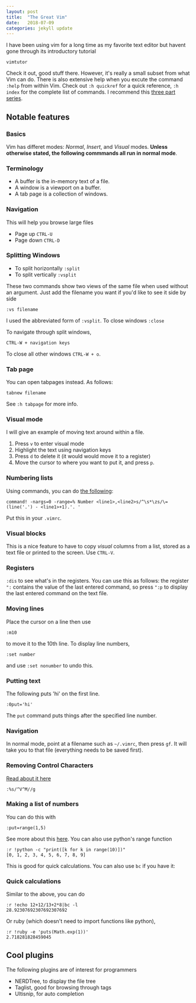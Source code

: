 ```yaml
---
layout: post
title:  "The Great Vim"
date:   2018-07-09
categories: jekyll update
---
```

I have been using vim for a long time as my favorite text editor but havent gone through its introductory tutorial
```
vimtutor
```
Check it out, good stuff there. However, it's really a small subset from what Vim can do. There is also extensive help when you excute the command `:help` from within Vim. Check out `:h quickref` for a quick reference, `:h index` for the complete list of commands. I recommend this [three part series](https://thevaluable.dev/vim-advanced/).

## Notable features

### Basics
Vim has differet modes: *Normal*, *Insert*, and *Visual* modes. **Unless otherwise stated, the following commmands all run in normal mode**.

### Terminology
* A buffer is the in-memory text of a file.
* A window is a viewport on a buffer.
* A tab page is a collection of windows.

### Navigation 
This will help you browse large files
* Page up `CTRL-U`
* Page down `CTRL-D`

### Splitting Windows
* To split horizontally `:split`
* To split vertically `:vsplit`

These two commands show two views of the same file when used without an argument. Just add the filename you want if you'd like to see it side by side

```
:vs filename
```
I used the abbreviated form of `:vsplit`. To close windows `:close`

To navigate through split windows,
```
CTRL-W + navigation keys
```
To close all other windows `CTRL-W + o`.

### Tab page
You can open tabpages instead. As follows:
```
tabnew filename
```
See `:h tabpage` for more info.

### Visual mode
I will give an example of moving text around within a file. 

1. Press `v` to enter visual mode
2. Highlight the text using navigation keys
3. Press `d` to delete it (it would would move it to a register)
4. Move the cursor to where you want to put it, and press `p`.

### Numbering lists
Using commands, you can do [the following](https://stackoverflow.com/questions/4224410/macro-for-making-numbered-lists-in-vim):
```
command! -nargs=0 -range=% Number <line1>,<line2>s/^\s*\zs/\=(line('.') - <line1>+1).'. '
```
Put this in your `.vimrc`.

### Visual blocks
This is a nice feature to have to copy *visual* columns from a list, stored as a text file or printed to the screen. Use `CTRL-V`.

### Registers
`:dis` to see what's in the registers. You can use this as follows: the register `":` contains the value of the last entered command, so press `":p` to display the last entered command on the text file. 

### Moving lines
Place the cursor on a line then use 
```
:m10
```
to move it to the 10th line. To display line numbers,
```
:set number
```
and use `:set nonumber` to undo this.

### Putting text
The following puts 'hi' on the first line.
```
:0put='hi'
```
The `put` command puts things after the specified line number.

### Navigation
In normal mode, point at a filename such as `~/.vimrc`, then press `gf`. It will take you to that file (everything needs to be saved first).

### Removing Control Characters
[Read about it here](https://www.tech-recipes.com/rx/150/remove-m-characters-at-end-of-lines-in-vi/)
```
:%s/^V^M//g
```
### Making a list of numbers
You can do this with 
```
:put=range(1,5)
```
See more about this [here](https://vim.fandom.com/wiki/Making_a_list_of_numbers?useskin=monobook). You can also use python's range function
```
:r !python -c "print([k for k in range(10)])"
[0, 1, 2, 3, 4, 5, 6, 7, 8, 9]
```
This is good for quick calculations. You can also use `bc` if you have it:

### Quick calculations
Similar to the above, you can do 
```
:r !echo 12+12/13+2*8|bc -l
28.92307692307692307692
```
Or ruby (which doesn't need to import functions like python),
```
:r !ruby -e 'puts(Math.exp(1))'
2.718281828459045
```
## Cool plugins
The following plugins are of interest for programmers
* NERDTree, to display the file tree
* Taglist, good for browsing through tags
* Ultisnip, for auto completion


